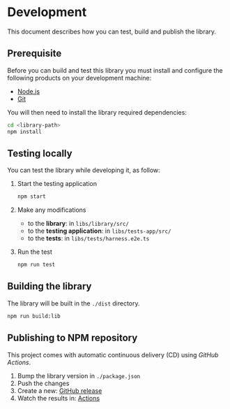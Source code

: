 # Development

This document describes how you can test, build and publish the library.

## Prerequisite

Before you can build and test this library you must install and configure the following products on your development machine:

* [Node.js][nodejs]
* [Git][git]

You will then need to install the library required dependencies:

```sh
cd <library-path>
npm install
```

## Testing locally

You can test the library while developing it, as follow:

1. Start the testing application

   ```sh
   npm start
   ```

2. Make any modifications

   * to the **library**: in `libs/library/src/`
   * to the **testing application**: in `libs/tests-app/src/`
   * to the **tests**: in `libs/tests/harness.e2e.ts`

3. Run the test

   ```sh
   npm run test
   ```

## Building the library

The library will be built in the `./dist` directory.

```sh
npm run build:lib
```

## Publishing to NPM repository

This project comes with automatic continuous delivery (CD) using *GitHub Actions*.

1. Bump the library version in `./package.json`
2. Push the changes
3. Create a new: [GitHub release](https://github.com/badisi/auth-js/releases/new)
4. Watch the results in: [Actions](https://github.com/badisi/auth-js/actions)



[git]: https://git-scm.com/
[nodejs]: https://nodejs.org/
